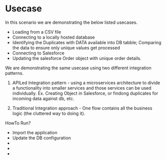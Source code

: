 # Usecase
In this scenario we are demonstrating the below listed usecases.

 - Loading from a CSV file
 - Connecting to a locally hosted database
 - Identifying the Duplicates with DATA available into DB tabble; Comparing the data to ensure only unique values get processed
 - Connecting to Salesforce
 - Updating the salesforce Order object with unique order details.
 
We are demonstrating the same usecase using two different integration patterns. 
1. APILed Integration pattern - using a microservices architecture to divide a functionality into smaller services and those services can be used individually. Ex. Creating Object in Salesforce, or findong duplicates for incoming data against db, etc.

2. Traditional Integration approach - One flow contains all the business logic (the cluttered way to doing it). 


 
 HowTo Run?
  - Import the application
  - Update the DB configuration
  - 
  - 
  -
    
